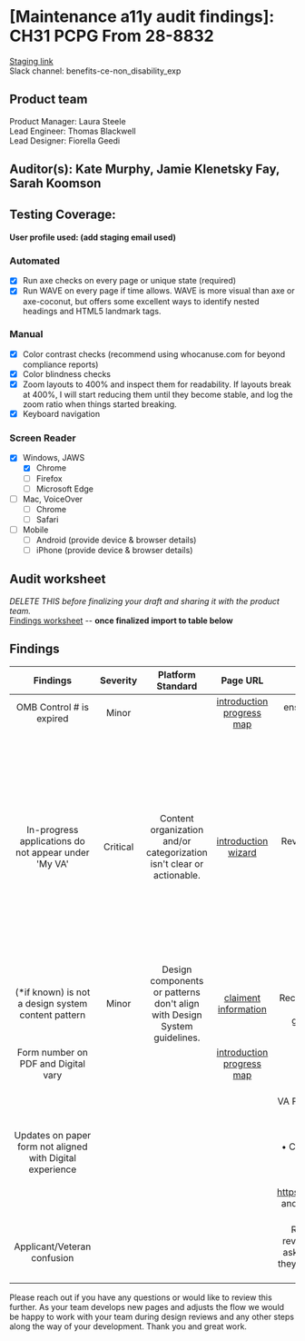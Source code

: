# [Maintenance a11y audit findings]: CH31 PCPG From 28-8832
[Staging link](https://staging.va.gov/careers-employment/education-and-career-counseling/apply-career-guidance-form-28-8832/introduction) <br>
Slack channel: benefits-ce-non_disability_exp  <br>

## Product team
Product Manager: Laura Steele <br>
Lead Engineer: Thomas Blackwell <br>
Lead Designer: Fiorella Geedi <br>

## Auditor(s): Kate Murphy, Jamie Klenetsky Fay, Sarah Koomson

## Testing Coverage:
#### User profile used: (add staging email used)

### Automated
 * [x] Run axe checks on every page or unique state (required)
 * [x] Run WAVE on every page if time allows. WAVE is more visual than axe or axe-coconut, but offers some excellent ways to identify nested headings and HTML5 landmark tags.

### Manual
 * [x] Color contrast checks (recommend using whocanuse.com for beyond compliance reports)
 * [x] Color blindness checks
 * [x] Zoom layouts to 400% and inspect them for readability. If layouts break at 400%, I will start reducing them until they become stable, and log the zoom ratio when things started breaking.
 * [x] Keyboard navigation
 
### Screen Reader
 * [x] Windows, JAWS
      * [x] Chrome
      * [ ] Firefox
      * [ ] Microsoft Edge
 * [ ] Mac, VoiceOver
     * [ ] Chrome
     * [ ] Safari
 * [ ] Mobile
     * [ ] Android (provide device & browser details)
     * [ ] iPhone (provide device & browser details)

## Audit worksheet 
_DELETE THIS before finalizing your draft and sharing it with the product team._ <br>
[Findings worksheet](https://docs.google.com/spreadsheets/d/1SCwKFlX57EMQ6DfP_ZkJ1YamNUtsaKbJBF2YhYh3H9E/edit?usp=sharing) -- **once finalized import to table below**

## Findings

| **Findings** | **Severity** | **Platform Standard** | **Page URL** | **Recommenations** | **Steps to recreate** |
|:------------:|:------------:|:---------------------:|:------------:|:------------------:|:---------------------:|
|OMB Control # is expired|    Minor                   |     |[introduction progress map](https://staging.va.gov/careers-employment/education-and-career-counseling/apply-career-guidance-form-28-8832/introduction)|      ensure submitting after updates to form are made              |                       |
|In-progress applications do not appear under 'My VA'    |   Critical | Content organization and/or categorization isn't clear or actionable.|[introduction wizard](https://staging.va.gov/careers-employment/education-and-career-counseling/apply-career-guidance-form-28-8832/introduction)| Review and ensure in-progress work can be found on the Veteran's dashboard. | • While logged in start entering data for the form. <br>  • Opt to leave and come back <br> • Navigate to 'My VA' and review in-progress forms                   |
|(*if known) is not a design system content pattern|Minor|Design components or patterns don't align with Design System guidelines.|[claiment information](https://staging.va.gov/careers-employment/education-and-career-counseling/apply-career-guidance-form-28-8832/claimant-information)|"if known" is not a platform standard. Recommend to provide more hint text on why it's helpful to the Veteran.  Can follow guidance from the [design system page](https://design.va.gov/patterns/ask-users-for/social-security-number).|                       |
|Form number on PDF and Digital vary|              |                       |[introduction progress map](https://staging.va.gov/careers-employment/education-and-career-counseling/apply-career-guidance-form-28-8832/introduction)|                    |                       |
|Updates on paper form not aligned with Digital experience|              |                       |              |Review differences and update.<br> VA PDF Form [25-8832] has been updated to include: <br> • Branch of Service <br> • Component <br> • Character of Discharge ,br. • A question to confirm if applicant is attending school/training facility <br> This was found using  https://www.reginfo.gov/public/do/PRASearch and searching for 2900-0265 (OMP control #)|                       |
|Applicant/Veteran confusion|              |                       |              |Recomend when adding in new steps to review the flow of this, and make sure when asking if the applicant is the Veteran or how they are affiliated with the veteran is clear and logical|                   

Please reach out if you have any questions or would like to review this further. As your team develops new pages and adjusts the flow we would be happy to work with your team during design reviews and any other steps along the way of your development. Thank you and great work.
